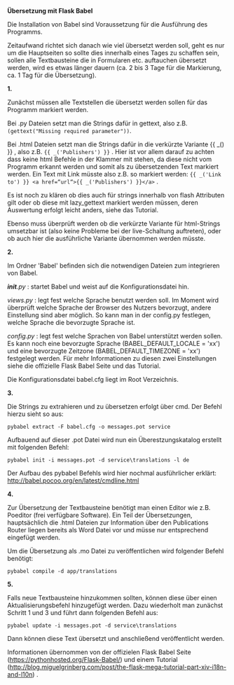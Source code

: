 **Übersetzung mit Flask Babel**

Die Installation von Babel sind Voraussetzung für die Ausführung des Programms. 

Zeitaufwand richtet sich danach wie viel übersetzt werden soll, geht es nur um die Hauptseiten so sollte dies innerhalb eines Tages zu schaffen sein, sollen alle Textbausteine die in Formularen etc. auftauchen übersetzt werden, wird es etwas länger dauern (ca. 2 bis 3 Tage für die Markierung, ca. 1 Tag für die Übersetzung). 

**1.**

Zunächst müssen alle Textstellen die übersetzt werden sollen für das Programm markiert werden. 

Bei .py Dateien setzt man die Strings dafür in gettext, also z.B. `(gettext("Missing required parameter"))`. 

Bei .html Dateien setzt man die Strings dafür in die verkürzte Variante {{ _() }} , also z.B. `{{ _('Publishers') }}` . Hier ist vor allem darauf zu achten dass keine html Befehle in der Klammer mit stehen, da diese nicht vom Programm erkannt werden und somit als zu übersetzenden Text markiert werden. Ein Text mit Link müsste also z.B. so markiert werden: `{{ _('Link to') }} <a href=“url“>{{ _('Publishers') }}</a>` .  

Es ist noch zu klären ob dies auch für strings innerhalb von flash Attributen gilt oder ob diese mit lazy_gettext markiert werden müssen, deren Auswertung erfolgt leicht anders, siehe das Tutorial. 

Ebenso muss überprüft werden ob die verkürzte Variante für html-Strings umsetzbar ist (also keine Probleme bei der live-Schaltung auftreten), oder ob auch hier die ausführliche Variante übernommen werden müsste. 

**2.**

Im Ordner 'Babel' befinden sich die notwendigen Dateien zum integrieren von Babel.

*__init__.py* : startet Babel und weist auf die Konfigurationsdatei hin. 

*views.py* :  legt fest welche Sprache benutzt werden soll. Im Moment wird überprüft welche Sprache der Browser des Nutzers bevorzugt, andere Einstellung sind aber möglich. So kann man in der config.py festlegen, welche Sprache die bevorzugte Sprache ist. 

*config.py* : legt fest welche Sprachen von Babel unterstützt werden sollen. Es kann noch eine bevorzugte Sprache (BABEL_DEFAULT_LOCALE = 'xx') und eine bevorzugte Zeitzone (BABEL_DEFAULT_TIMEZONE = 'xx') festgelegt werden. Für mehr Informationen zu diesen zwei Einstellungen siehe die offizielle Flask Babel Seite und das Tutorial. 

Die Konfigurationsdatei babel.cfg liegt im Root Verzeichnis. 

**3.**

Die Strings zu extrahieren und zu übersetzen erfolgt über cmd. Der Befehl hierzu sieht so aus:

`pybabel extract -F babel.cfg -o messages.pot service`

Aufbauend auf dieser .pot Datei wird nun ein Überestzungskatalog erstellt mit folgenden Befehl:

`pybabel init -i messages.pot -d service\translations -l de`

Der Aufbau des pybabel Befehls wird hier nochmal ausführlicher erklärt: http://babel.pocoo.org/en/latest/cmdline.html



**4.**

Zur Übersetzung der Textbausteine benötigt man einen Editor wie z.B. Poeditor (frei verfügbare Software). Ein Teil der Übersetzungen, hauptsächlich die .html Dateien zur Information über den Publications Router liegen bereits als Word Datei vor und müsse nur entsprechend eingefügt werden. 

Um die Übersetzung als .mo Datei zu veröffentlichen wird folgender Befehl benötigt:

`pybabel compile -d app/translations`


**5.**

Falls neue Textbausteine hinzukommen sollten, können diese über einen Aktualisierungsbefehl hinzugefügt werden. Dazu wiederholt man zunächst Schritt 1 und 3 und führt dann folgenden Befehl aus:

`pybabel update -i messages.pot -d service\translations`

Dann können diese Text übersetzt und anschließend veröffentlicht werden. 



Informationen übernommen von der offizielen Flask Babel Seite (https://pythonhosted.org/Flask-Babel/) und einem Tutorial (http://blog.miguelgrinberg.com/post/the-flask-mega-tutorial-part-xiv-i18n-and-l10n) . 








